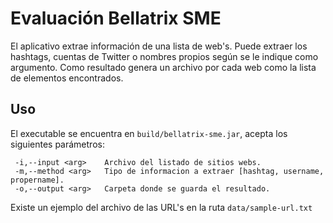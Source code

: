 # Evaluación Bellatrix SME
El aplicativo extrae información de una lista de web's. Puede extraer los hashtags, cuentas de Twitter o nombres propios según se le indique como argumento. Como resultado genera un archivo por cada web como la lista de elementos encontrados.

## Uso

El executable se encuentra en ```build/bellatrix-sme.jar```, acepta los siguientes parámetros:

```
 -i,--input <arg>    Archivo del listado de sitios webs.
 -m,--method <arg>   Tipo de informacion a extraer [hashtag, username, propername].
 -o,--output <arg>   Carpeta donde se guarda el resultado.
```

Existe un ejemplo del archivo de las URL's en la ruta ```data/sample-url.txt```

